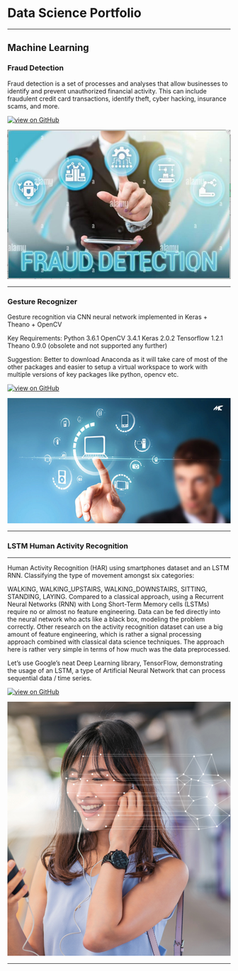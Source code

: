 # Data Science Portfolio

---

## Machine Learning


### Fraud Detection
Fraud detection is a set of processes and analyses that allow businesses to identify and prevent unauthorized financial activity. This can include fraudulent credit card transactions, identify theft, cyber hacking, insurance scams, and more.

[![view on GitHub](https://img.shields.io/badge/GitHub-View_on_GitHub=blue?logo=GitHub)](https://github.com/Jahid7786/fraud_detection_) 

<center><img  src="assets/img/fraud_detection.jpg"/></center>

---

### Gesture Recognizer
Gesture recognition via CNN neural network implemented in Keras + Theano + OpenCV

Key Requirements: Python 3.6.1 OpenCV 3.4.1 Keras 2.0.2 Tensorflow 1.2.1 Theano 0.9.0 (obsolete and not supported any further)

Suggestion: Better to download Anaconda as it will take care of most of the other packages and easier to setup a virtual workspace to work with multiple versions of key packages like python, opencv etc.

[![view on GitHub](https://img.shields.io/badge/GitHub-View_on_GitHub=blue?logo=GitHub)](https://github.com/Jahid7786/CNNGestureRecognizer) 

<center><img  src="assets/img/gesture_reconize_.jpg"/></center>

---


### LSTM Human Activity Recognition 
---
Human Activity Recognition (HAR) using smartphones dataset and an LSTM RNN. Classifying the type of movement amongst six categories:

WALKING, WALKING_UPSTAIRS, WALKING_DOWNSTAIRS, SITTING, STANDING, LAYING. Compared to a classical approach, using a Recurrent Neural Networks (RNN) with Long Short-Term Memory cells (LSTMs) require no or almost no feature engineering. Data can be fed directly into the neural network who acts like a black box, modeling the problem correctly. Other research on the activity recognition dataset can use a big amount of feature engineering, which is rather a signal processing approach combined with classical data science techniques. The approach here is rather very simple in terms of how much was the data preprocessed.

Let’s use Google’s neat Deep Learning library, TensorFlow, demonstrating the usage of an LSTM, a type of Artificial Neural Network that can process sequential data / time series.


[![view on GitHub](https://img.shields.io/badge/GitHub-View_on_GitHub=blue?logo=GitHub)](https://github.com/Jahid7786/LSTM-Human-Activity-Recognition) 

<center><img  src="assets/img/human_activity_recognition.jpg"/></center>


---

